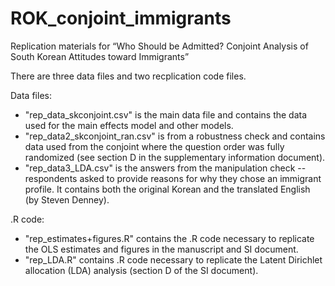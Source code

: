 # ROK_conjoint_immigrants
Replication materials for “Who Should be Admitted? Conjoint Analysis of South Korean Attitudes toward Immigrants”

There are three data files and two recplication code files.

Data files:
- "rep_data_skconjoint.csv" is the main data file and contains the data used for the main effects model and other models.
- "rep_data2_skconjoint_ran.csv" is from a robustness check and contains data used from the conjoint where the question order was fully randomized (see section D in the supplementary information document).
- "rep_data3_LDA.csv" is the answers from the manipulation check -- respondents asked to provide reasons for why they chose an immigrant profile. It contains both the original Korean and the translated English (by Steven Denney).

.R code:

- "rep_estimates+figures.R" contains the .R code necessary to replicate the OLS estimates and figures in the manuscript and SI document.
- "rep_LDA.R" contains .R code necessary to replicate the Latent Dirichlet allocation (LDA) analysis (section D of the SI document).
